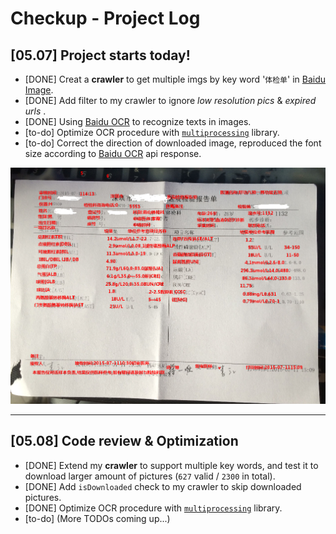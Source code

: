 # Checkup - Project Log

## [05.07] Project starts today!
 - [DONE] Creat a __crawler__ to get multiple imgs by key word '`体检单`' in [Baidu Image](https://image.baidu.com/).
 - [DONE] Add filter to my crawler to ignore _low resolution pics_ & _expired urls_ .
 - [DONE] Using [Baidu OCR](https://ai.baidu.com/) to recognize texts in images.
 - [to-do] Optimize OCR procedure with [`multiprocessing`](https://docs.python.org/3.6/library/multiprocessing.html) library.
 - [to-do] Correct the direction of downloaded image, reproduced the font size according to [Baidu OCR](https://ai.baidu.com/) api response.

 ![achv-0507](./achv/achv-0507.png)

---

## [05.08] Code review & Optimization
 - [DONE] Extend my __crawler__ to support multiple key words, and test it to download larger amount of pictures (`627` valid / `2300` in total).
 - [DONE] Add `isDownloaded` check to my crawler to skip downloaded pictures.
 - [DONE] Optimize OCR procedure with [`multiprocessing`](https://docs.python.org/3.6/library/multiprocessing.html) library.
 - [to-do] (More TODOs coming up...)
